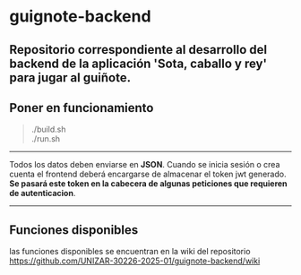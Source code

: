 # guignote-backend
Repositorio correspondiente al desarrollo del backend de la aplicación 'Sota, caballo y rey' para jugar al guiñote.
---
## Poner en funcionamiento
>./build.sh  
>./run.sh

---
Todos los datos deben enviarse en **JSON**. Cuando se inicia sesión o crea cuenta el frontend deberá encargarse de almacenar el token jwt generado. **Se pasará este token en la cabecera de algunas peticiones que requieren de autenticacion**.


---

## Funciones disponibles
las funciones disponibles se encuentran en la wiki del repositorio
https://github.com/UNIZAR-30226-2025-01/guignote-backend/wiki
